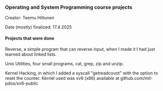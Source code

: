 ### Operating and System Programming course projects


Creator: Teemu Hiltunen

Date (mostly) finalized: 17.4.2025


#### Projects that were done

Reverse, a simple program that can reverse input, when I made it I had just learned about linked lists.

Unix Utilities, four small programs, cat, grep, zip and unzip.

Kernel Hacking, in which I added a syscall "getreadcount" with the option to reset the counter. Kernel used was xv6 (x86) available at github.com/mit-pdos/xv6-public


